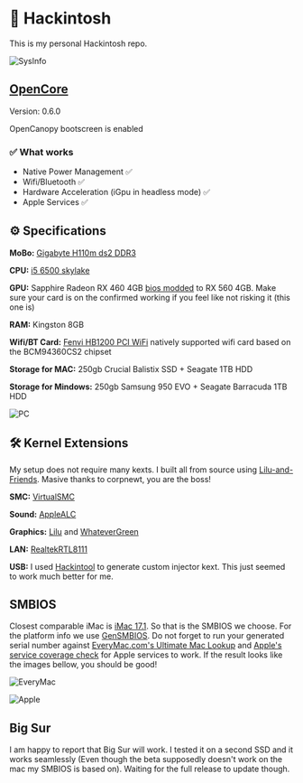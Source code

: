 # 🍏 Hackintosh

This is my personal Hackintosh repo. 

![SysInfo](https://raw.githubusercontent.com/DMNerd/Hackintosh_EFI/master/Resources/Screenshots/SysInfo.png)

## [OpenCore](https://github.com/acidanthera/OpenCorePkg/releases) 

Version: 0.6.0

OpenCanopy bootscreen is enabled 

### ✅ What works

* Native Power Management ✅
* Wifi/Bluetooth ✅
* Hardware Acceleration (iGpu in headless mode) ✅
* Apple Services ✅

## ⚙️ Specifications 

**MoBo:** [Gigabyte H110m ds2 DDR3](https://www.gigabyte.com/Motherboard/GA-H110M-DS2-DDR3-rev-10#ov)

**CPU:** [i5 6500 skylake](https://ark.intel.com/content/www/us/en/ark/products/88184/intel-core-i5-6500-processor-6m-cache-up-to-3-60-ghz.html)

**GPU:** Sapphire Radeon RX 460 4GB [bios modded](https://www.overclock.net/forum/67-amd/1633317-wip-rx460-rx560-conversion-pack-asus-gigabyte-msi-powercolor-sapphire-xfx.html "bios modded") to RX 560 4GB. Make sure your card is on the confirmed working if you feel like not risking it (this one is)

**RAM:** Kingston 8GB

**Wifi/BT Card:** [Fenvi HB1200 PCI WiFi](https://www.aliexpress.com/item/33034394024.html?spm=a2g0s.9042311.0.0.69f64c4dVPLsGp) natively supported wifi card based on the BCM94360CS2 chipset

**Storage for MAC:** 250gb Crucial Balistix SSD + Seagate 1TB HDD

**Storage for Mindows:** 250gb Samsung 950 EVO + Seagate Barracuda 1TB HDD

![PC](https://i.imgur.com/fc48zst.jpg)

## 🛠️ Kernel Extensions 

My setup does not require many kexts. I built all from source using [Lilu-and-Friends](https://github.com/corpnewt/Lilu-and-Friends). Masive thanks to corpnewt, you are the boss!

**SMC:** [VirtualSMC](https://github.com/acidanthera/VirtualSMC/releases)

**Sound:** [AppleALC](https://github.com/acidanthera/applealc/releases)

**Graphics:** [Lilu](https://github.com/acidanthera/lilu/releases) and [WhateverGreen](https://github.com/acidanthera/whatevergreen/releases)

**LAN:** [RealtekRTL8111](https://bitbucket.org/RehabMan/os-x-realtek-network/downloads/) 

**USB:** I used [Hackintool](https://github.com/headkaze/Hackintool) to generate custom injector kext. This just seemed to work much better for me. 

## SMBIOS

Closest comparable iMac is [iMac 17.1](https://everymac.com/ultimate-mac-lookup/?search_keywords=iMac17,1). So that is the SMBIOS we choose. For the platform info we use [GenSMBIOS](https://github.com/corpnewt/GenSMBIOS). 
Do not forget to run your generated serial number against [EveryMac.com's Ultimate Mac Lookup](https://everymac.com/ultimate-mac-lookup/) and [Apple's service coverage check](https://checkcoverage.apple.com/cz/cs/) for Apple services to work. If the result looks like the images bellow, you should be good!

![EveryMac](https://www.tonymacx86.com/media/07-everymac-right.187075/full?d=1470318026)

![Apple](https://www.tonymacx86.com/media/10-apple-right.187078/full?d=1470318026)

## Big Sur

I am happy to report that Big Sur will work. I tested it on a second SSD and it works seamlessly (Even though the beta supposedly doesn't work on the mac my SMBIOS is based on). Waiting for the full release to update though.
